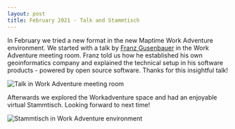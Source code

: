```yaml
---
layout: post
title: February 2021 - Talk and Stammtisch
---
```


In February we tried a new format in the new Maptime Work Adventure environment. We started with a talk by [Franz Gusenbauer](https://www.igutech.at) in the Work Adventure meeting room. Franz told us how he established his own geoinformatics company and explained the technical setup in his software products - powered by open source software. Thanks for this insightful talk!

![Talk in Work Adventure meeting room]({{site.baseurl}}/img/2021-02-18_talk.png)

Afterwards we explored the Workadventure space and had an enjoyable virtual Stammtisch. Looking forward to next time!

![Stammtisch in Work Adventure environment]({{site.baseurl}}/img/2021-02-18_stammtisch.png)
